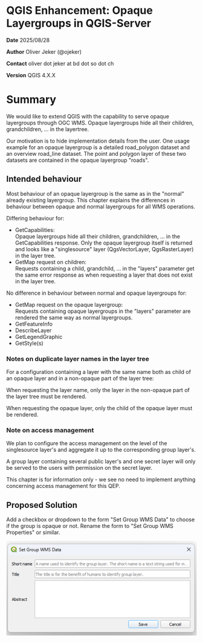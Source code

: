 # QGIS Enhancement: Opaque Layergroups in QGIS-Server

**Date** 2025/08/28

**Author** Oliver Jeker (@ojeker)

**Contact** oliver dot jeker at bd dot so dot ch

**Version** QGIS 4.X.X

# Summary

We would like to extend QGIS with the capability to serve opaque layergroups through OGC WMS. Opaque layergroups hide all their children, grandchildren, ... in the layertree.

Our motivation is to hide implementation details from the user. One usage example for an opaque layergroup is a detailed road_polygon dataset and an overview road_line dataset. The point and polygon layer of these two datasets are contained in the opaque layergroup "roads".

## Intended behaviour

Most behaviour of an opaque layergroup is the same as in the "normal" already existing layergroup. This chapter explains the differences in behaviour between opaque and normal layergroups for all WMS operations.

Differing behaviour for:

* GetCapabilities:   
Opaque layergroups hide all their children, grandchildren, ... in the GetCapabilities response. Only the opaque layergroup itself is returned and looks like a "singlesource" layer (QgsVectorLayer, QgsRasterLayer) in the layer tree.
* GetMap request on children:  
Requests containing a child, grandchild, ... in the "layers" parameter get the same error response as when requesting a layer that does not exist in the layer tree.   

No difference in behaviour between normal and opaque layergroups for:

* GetMap request on the opaque layergroup:   
Requests containing opaque layergroups in the "layers" parameter are rendered the same way as normal layergroups. 
* GetFeatureInfo
* DescribeLayer
* GetLegendGraphic
* GetStyle(s)

### Notes on duplicate layer names in the layer tree

For a configuration containing a layer with the same name both as child of an opaque layer and in a non-opaque part of the layer tree:

When requesting the layer name, only the layer in the non-opaque part of the layer tree must be rendered.

When requesting the opaque layer, only the child of the opaque layer must be rendered.

### Note on access management

We plan to configure the access management on the level of the singlesource layer's and aggregate it up to the corresponding group layer's. 

A group layer containing several public layer's and one secret layer will only be served to the users with permission on the secret layer.

This chapter is for information only - we see no need to implement anything concerning access management for this QEP.

## Proposed Solution

Add a checkbox or dropdown to the form "Set Group WMS Data" to choose if the group is opaque or not. Rename the form to "Set Group WMS Properties" or similar.

![group_wms_data.png](images/qep402/group_wms_data.png)